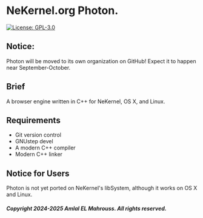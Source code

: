 # NeKernel.org Photon.

[![License: GPL-3.0](https://img.shields.io/badge/license-GPL--3.0-blue.svg)](LICENSE)

## Notice:

Photon will be moved to its own organization on GitHub! Expect it to happen near September-October.

## Brief

A browser engine written in C++ for NeKernel, OS X, and Linux.

## Requirements

- Git version control
- GNUstep devel
- A modern C++ compiler
- Modern C++ linker

## Notice for Users

Photon is not yet ported on NeKernel's libSystem, although it works on OS X and Linux.

##### Copyright 2024-2025 Amlal EL Mahrouss. All rights reserved.
